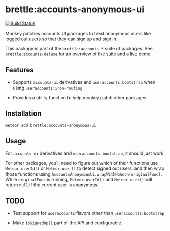# brettle:accounts-anonymous-ui

[![Build Status](https://travis-ci.org/brettle/meteor-accounts-anonymous-ui.svg?branch=master)](https://travis-ci.org/brettle/meteor-accounts-anonymous-ui)

Monkey patches accounts UI packages to treat anonymous users like logged out
users so that they can sign up and sign in.

This package is part of the `brettle:accounts-*` suite of packages. See
[`brettle:accounts-deluxe`](https://atmospherejs.com/brettle/accounts-deluxe)
for an overview of the suite and a live demo.

## Features

- Supports `accounts-ui` derivatives and `useraccounts:bootstrap` when using
  `useraccounts:iron-routing`

- Provides a utility function to help monkey patch other packages

## Installation
```sh
meteor add brettle:accounts-anonymous-ui
```

## Usage

For `accounts-ui` derivatives and `useraccounts:bootstrap`, it should just work.

For other packages, you'll need to figure out which of their functions use
`Meteor.userId()` or `Meteor.user()` to detect signed out users,
and then wrap those functions using
`AccountsAnonymousUi.wrapWithNoAnon(originalFunc)`. While `originalFunc` is
running, `Meteor.userId()` and `Meteor.user()` will return `null` if the current
user is anonymous.

## TODO

- Test support for `useraccounts` flavors other than `useraccounts:bootstrap`

- Make `isSignedUp()` part of the API and configurable.
